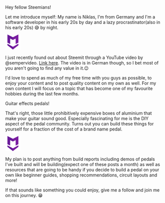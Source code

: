 Hey fellow Steemians!

Let me introduce myself: My name is Niklas, I'm from Germany and I'm a software developer in his early 20s by day and a lazy procrastinator(also in his early 20s) &#128517; by night.

![](https://github.com/adam-p/markdown-here/raw/master/src/common/images/icon48.png)

I just recently found out about Steemit through a YouTube video by @sempervideo. [Link here](https://www.youtube.com/watch?v=aJCgkAvT5FM). The video is in German though, so I bet most of you aren't going to find any value in it.&#128521;

I'd love to spend as much of my free time with you guys as possible, to enjoy your content and to post quality content on my own as well. For my own content I will focus on a topic that has become one of my favourite hobbies during the last few months.

Guitar effects pedals!

That's right, those little prohibitively expensive boxes of aluminium that make your guitar sound good. Especially fascinating for me is the DIY aspect of the pedal community. Turns out you can build these things for yourself for a fraction of the cost of a brand name pedal. 

![](https://github.com/adam-p/markdown-here/raw/master/src/common/images/icon48.png)

My plan is to post anything from build reports including demos of pedals I've built and will be building(expect one of these posts a month) as well as resources that are going to be handy if you decide to build a pedal on your own like beginner guides, shopping recommendations, circuit layouts and more!

If that sounds like something you could enjoy, give me a follow and join me on this journey. &#128513;
